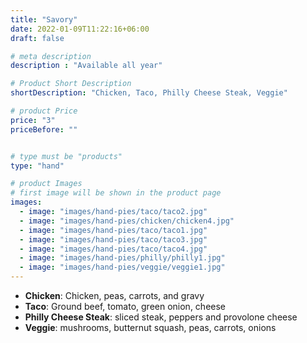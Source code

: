 ```yaml
---
title: "Savory"
date: 2022-01-09T11:22:16+06:00
draft: false

# meta description
description : "Available all year"

# Product Short Description
shortDescription: "Chicken, Taco, Philly Cheese Steak, Veggie"

# product Price
price: "3"
priceBefore: ""


# type must be "products"
type: "hand"

# product Images
# first image will be shown in the product page
images:
  - image: "images/hand-pies/taco/taco2.jpg"
  - image: "images/hand-pies/chicken/chicken4.jpg"
  - image: "images/hand-pies/taco/taco1.jpg"
  - image: "images/hand-pies/taco/taco3.jpg"
  - image: "images/hand-pies/taco/taco4.jpg"
  - image: "images/hand-pies/philly/philly1.jpg"
  - image: "images/hand-pies/veggie/veggie1.jpg"
---
```


- **Chicken**: Chicken, peas, carrots, and gravy
- **Taco**: Ground beef, tomato, green onion, cheese
- **Philly Cheese Steak**: sliced steak, peppers and provolone cheese
- **Veggie**: mushrooms, butternut squash, peas, carrots, onions
